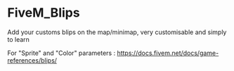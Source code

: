 # FiveM_Blips
Add your customs blips on the map/minimap, very customisable and simply to learn

For "Sprite" and "Color" parameters :
https://docs.fivem.net/docs/game-references/blips/
